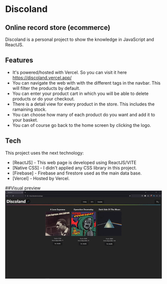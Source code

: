 # Discoland
## Online record store (ecommerce)

Discoland is a personal project to show the knowledge in JavaScript and ReactJS.

## Features

- It's powered/hosted with Vercel. So you can visit it here https://discoland.vercel.app/
- You can navigate the web with with the different tags in the navbar. This will filter the products by default.
- You can enter your product cart in which you will be able to delete products or do your checkout.
- There is a detail view for every product in the store. This includes the ramaining stock.
- You can choose how many of each product do you want and add it to your basket.
- You can of course go back to the home screen by clicking the logo.

## Tech

This project uses the next technology:

- [ReactJS] - This web page is developed using ReactJS/VITE
- [Native CSS] - I didn't applied any CSS library in this project.
- [Firebase] - Firebase and firestore used as the main data base.
- [Vercel] - Hosted by Vercel.

##Visual preview
![GIF para preview](./public/discoland.gif)
